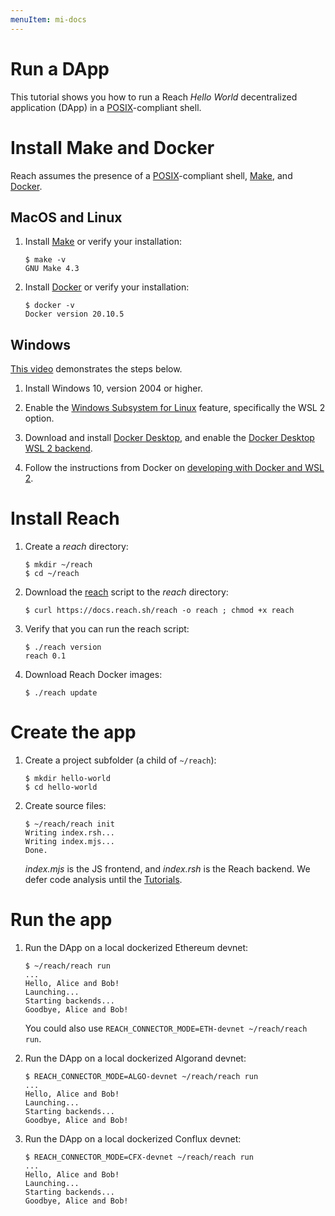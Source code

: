```yaml
---
menuItem: mi-docs
---
```


# Run a DApp

This tutorial shows you how to run a Reach *Hello World* decentralized application (DApp) in a [POSIX](https://en.wikipedia.org/wiki/POSIX)-compliant shell. 

# Install Make and Docker

Reach assumes the presence of a [POSIX](https://en.wikipedia.org/wiki/POSIX)-compliant shell, [Make](https://www.gnu.org/software/make/), and [Docker](https://docs.docker.com/get-docker/).

## MacOS and Linux

1. Install [Make](https://www.gnu.org/software/make/) or verify your installation:

    ``` nonum
    $ make -v
    GNU Make 4.3
    ```

1. Install [Docker](https://docs.docker.com/get-docker/) or verify your installation:

    ``` nonum
    $ docker -v
    Docker version 20.10.5
    ```

## Windows

[This video](https://www.youtube.com/watch?v=wczwWvBdMTE) demonstrates the steps below.

1. Install Windows 10, version 2004 or higher.

1. Enable the [Windows Subsystem for Linux](https://docs.microsoft.com/en-us/windows/wsl/install-win10) feature, specifically the WSL 2 option.

1. Download and install [Docker Desktop](https://www.docker.com/products/docker-desktop), and enable the [Docker Desktop WSL 2 backend](https://docs.docker.com/docker-for-windows/wsl/).

1. Follow the instructions from Docker on [developing with Docker and WSL 2](https://docs.docker.com/docker-for-windows/wsl/#develop-with-docker-and-wsl-2).

# Install Reach

1. Create a *reach* directory:

    ``` nonum
    $ mkdir ~/reach
    $ cd ~/reach
    ```

1. Download the [reach](https://github.com/reach-sh/reach-lang/blob/master/reach) script to the *reach* directory:

    ``` nonum
    $ curl https://docs.reach.sh/reach -o reach ; chmod +x reach
    ```

1. Verify that you can run the reach script:

    ``` nonum
    $ ./reach version
    reach 0.1
    ```

1. Download Reach Docker images:

    ``` nonum
    $ ./reach update
    ```

# Create the app

1. Create a project subfolder (a child of `~/reach`):

    ``` nonum
    $ mkdir hello-world
    $ cd hello-world
    ```

1. Create source files:

    ``` nonum
    $ ~/reach/reach init
    Writing index.rsh...
    Writing index.mjs...
    Done.
    ```

    *index.mjs* is the JS frontend, and *index.rsh* is the Reach backend. We defer code analysis until the [Tutorials](/en/books/essentials/tutorials/).

# Run the app

1. Run the DApp on a local dockerized Ethereum devnet:

    ``` nonum
    $ ~/reach/reach run
    ...
    Hello, Alice and Bob!
    Launching...
    Starting backends...
    Goodbye, Alice and Bob!
    ```

    You could also use `REACH_CONNECTOR_MODE=ETH-devnet ~/reach/reach run`.

1. Run the DApp on a local dockerized Algorand devnet:

    ``` nonum
    $ REACH_CONNECTOR_MODE=ALGO-devnet ~/reach/reach run
    ...
    Hello, Alice and Bob!
    Launching...
    Starting backends...
    Goodbye, Alice and Bob!
    ```

1. Run the DApp on a local dockerized Conflux devnet:

    ``` nonum
    $ REACH_CONNECTOR_MODE=CFX-devnet ~/reach/reach run
    ...
    Hello, Alice and Bob!
    Launching...
    Starting backends...
    Goodbye, Alice and Bob!
    ```

